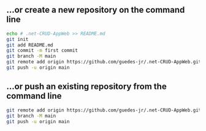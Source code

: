 ## …or create a new repository on the command line

```sh
echo # .net-CRUD-AppWeb >> README.md
git init
git add README.md
git commit -m first commit
git branch -M main
git remote add origin https://github.com/guedes-jr/.net-CRUD-AppWeb.git
git push -u origin main
```

## …or push an existing repository from the command line

```sh
git remote add origin https://github.com/guedes-jr/.net-CRUD-AppWeb.git
git branch -M main
git push -u origin main
```
